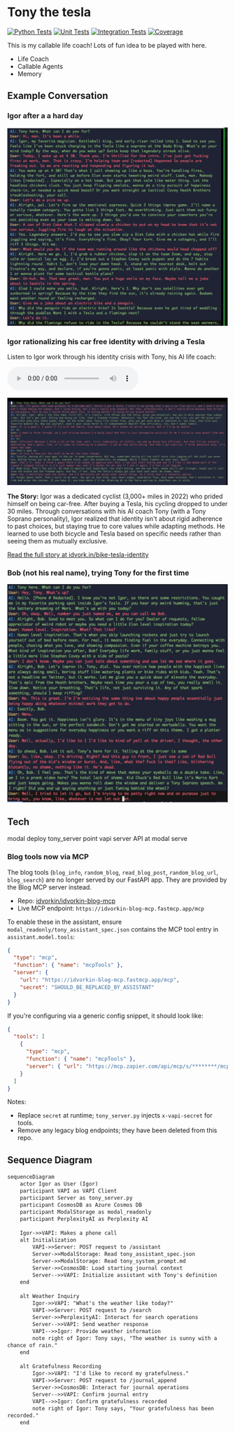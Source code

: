 # Tony the tesla

[![Python Tests](https://github.com/idvorkin/tony_tesla/actions/workflows/python-tests.yml/badge.svg?cache=bust)](https://github.com/idvorkin/tony_tesla/actions/workflows/python-tests.yml)
[![Unit Tests](https://img.shields.io/endpoint?url=https://raw.githubusercontent.com/idvorkin/tony_tesla/test-results/test-results/python/badge-unit.json&cache=bust1)](https://github.com/idvorkin/tony_tesla/actions/workflows/python-tests.yml)
[![Integration Tests](https://img.shields.io/endpoint?url=https://raw.githubusercontent.com/idvorkin/tony_tesla/test-results/test-results/python/badge-integration.json&cache=bust1)](https://github.com/idvorkin/tony_tesla/actions/workflows/python-tests.yml)
[![Coverage](https://img.shields.io/endpoint?url=https://raw.githubusercontent.com/idvorkin/tony_tesla/test-results/test-results/python/badge-coverage.json&cache=bust3)](https://htmlpreview.github.io/?https://github.com/idvorkin/tony_tesla/blob/test-results/test-results/python/coverage/index.html)

This is my callable life coach! Lots of fun idea to be played with here.

- Life Coach
- Callable Agents
- Memory

## Example Conversation

### Igor after a a hard day

![](https://raw.githubusercontent.com/idvorkin/ipaste/main/20250501_060212.webp)

### Igor rationalizing his car free identity with driving a Tesla

Listen to Igor work through his identity crisis with Tony, his AI life coach:

<audio controls>
  <source src="https://github.com/idvorkin/blob/raw/master/blog/bike-vs-tony.mp3" type="audio/mpeg">
  Your browser does not support the audio element.
</audio>

![](https://raw.githubusercontent.com/idvorkin/ipaste/main/20250914_164425.webp)

**The Story:** Igor was a dedicated cyclist (3,000+ miles in 2022) who prided himself on being car-free. After buying a Tesla, his cycling dropped to under 30 miles. Through conversations with his AI coach Tony (with a Tony Soprano personality), Igor realized that identity isn't about rigid adherence to past choices, but staying true to core values while adapting methods. He learned to use both bicycle and Tesla based on specific needs rather than seeing them as mutually exclusive.

[Read the full story at idvork.in/bike-tesla-identity](https://idvork.in/bike-tesla-identity)

### Bob (not his real name), trying Tony for the first time

![](https://raw.githubusercontent.com/idvorkin/ipaste/main/20250501_061105.webp)

## Tech

modal deploy tony_server
point vapi server API at modal serve

### Blog tools now via MCP

The blog tools (`blog_info`, `random_blog`, `read_blog_post`, `random_blog_url`, `blog_search`) are no longer served by our FastAPI app. They are provided by the Blog MCP server instead.

- Repo: [idvorkin/idvorkin-blog-mcp](https://github.com/idvorkin/idvorkin-blog-mcp)
- Live MCP endpoint: `https://idvorkin-blog-mcp.fastmcp.app/mcp`

To enable these in the assistant, ensure `modal_readonly/tony_assistant_spec.json` contains the MCP tool entry in `assistant.model.tools`:

```json
{
  "type": "mcp",
  "function": { "name": "mcpTools" },
  "server": {
    "url": "https://idvorkin-blog-mcp.fastmcp.app/mcp",
    "secret": "SHOULD_BE_REPLACED_BY_ASSISTANT"
  }
}
```

If you're configuring via a generic config snippet, it should look like:

```json
{
  "tools": [
    {
      "type": "mcp",
      "function": { "name": "mcpTools" },
      "server": { "url": "https://mcp.zapier.com/api/mcp/s/********/mcp" }
    }
  ]
}
```

Notes:

- Replace `secret` at runtime; `tony_server.py` injects `x-vapi-secret` for tools.
- Remove any legacy blog endpoints; they have been deleted from this repo.

## Sequence Diagram

```mermaid
sequenceDiagram
    actor Igor as User (Igor)
    participant VAPI as VAPI Client
    participant Server as tony_server.py
    participant CosmosDB as Azure Cosmos DB
    participant ModalStorage as modal_readonly
    participant PerplexityAI as Perplexity AI

    Igor->>VAPI: Makes a phone call
    alt Initialization
        VAPI->>Server: POST request to /assistant
        Server->>ModalStorage: Read tony_assistant_spec.json
        Server->>ModalStorage: Read tony_system_prompt.md
        Server->>CosmosDB: Load starting journal context
        Server-->>VAPI: Initialize assistant with Tony's definition
    end

    alt Weather Inquiry
        Igor->>VAPI: "What's the weather like today?"
        VAPI->>Server: POST request to /search
        Server->>PerplexityAI: Interact for search operations
        Server-->>VAPI: Send weather response
        VAPI-->>Igor: Provide weather information
        note right of Igor: Tony says, "The weather is sunny with a chance of rain."
    end

    alt Gratefulness Recording
        Igor->>VAPI: "I'd like to record my gratefulness."
        VAPI->>Server: POST request to /journal_append
        Server->>CosmosDB: Interact for journal operations
        Server-->>VAPI: Confirm journal entry
        VAPI-->>Igor: Confirm gratefulness recorded
        note right of Igor: Tony says, "Your gratefulness has been recorded."
    end
```
